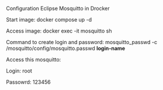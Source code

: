 Configuration Eclipse Mosquitto in Drocker

Start image: docker compose up -d

Access image: docker exec -it mosquitto sh

Command to create login and password: mosquitto_passwd -c /mosquitto/config/mosquitto.passwd **login-name**

Access this mosquitto:

Login: root

Passowrd: 123456

